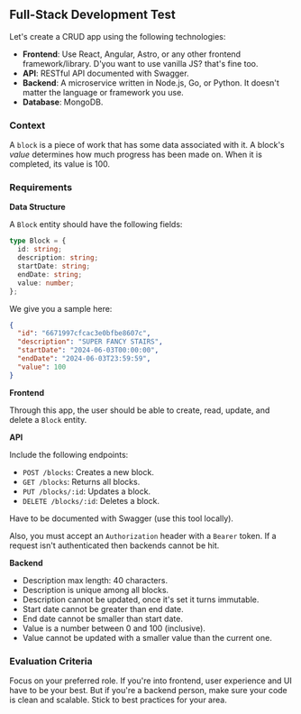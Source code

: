 ## Full-Stack Development Test

Let's create a CRUD app using the following technologies:

- **Frontend**: Use React, Angular, Astro, or any other frontend framework/library. D'you want to use vanilla JS? that's fine too.
- **API**: RESTful API documented with Swagger.
- **Backend**: A microservice written in Node.js, Go, or Python. It doesn't matter the language or framework you use.
- **Database**: MongoDB.

### Context

A `block` is a piece of work that has some data associated with it. A block's _value_ determines how much progress has been made on. When it is completed, its value is 100.

### Requirements

**Data Structure**

A `Block` entity should have the following fields:

```TypeScript
type Block = {
  id: string;
  description: string;
  startDate: string;
  endDate: string;
  value: number;
};
```

We give you a sample here:

```json
{
  "id": "6671997cfcac3e0bfbe8607c",
  "description": "SUPER FANCY STAIRS",
  "startDate": "2024-06-03T00:00:00",
  "endDate": "2024-06-03T23:59:59",
  "value": 100
}
```

**Frontend**

Through this app, the user should be able to create, read, update, and delete a `Block` entity.

**API**

Include the following endpoints:

- `POST /blocks`: Creates a new block.
- `GET /blocks`: Returns all blocks.
- `PUT /blocks/:id`: Updates a block.
- `DELETE /blocks/:id`: Deletes a block.

Have to be documented with Swagger (use this tool locally).

Also, you must accept an `Authorization` header with a `Bearer` token. If a request isn't authenticated then backends cannot be hit.

**Backend**

- Description max length: 40 characters.
- Description is unique among all blocks.
- Description cannot be updated, once it's set it turns immutable.
- Start date cannot be greater than end date.
- End date cannot be smaller than start date.
- Value is a number between 0 and 100 (inclusive).
- Value cannot be updated with a smaller value than the current one.

### Evaluation Criteria

Focus on your preferred role. If you're into frontend, user experience and UI have to be your best. But if you're a backend person, make sure your code is clean and scalable. Stick to best practices for your area.
